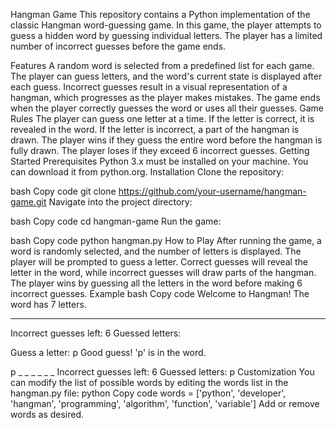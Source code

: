 Hangman Game
This repository contains a Python implementation of the classic Hangman word-guessing game. In this game, the player attempts to guess a hidden word by guessing individual letters. The player has a limited number of incorrect guesses before the game ends.

Features
A random word is selected from a predefined list for each game.
The player can guess letters, and the word's current state is displayed after each guess.
Incorrect guesses result in a visual representation of a hangman, which progresses as the player makes mistakes.
The game ends when the player correctly guesses the word or uses all their guesses.
Game Rules
The player can guess one letter at a time.
If the letter is correct, it is revealed in the word.
If the letter is incorrect, a part of the hangman is drawn.
The player wins if they guess the entire word before the hangman is fully drawn.
The player loses if they exceed 6 incorrect guesses.
Getting Started
Prerequisites
Python 3.x must be installed on your machine. You can download it from python.org.
Installation
Clone the repository:

bash
Copy code
git clone https://github.com/your-username/hangman-game.git
Navigate into the project directory:

bash
Copy code
cd hangman-game
Run the game:

bash
Copy code
python hangman.py
How to Play
After running the game, a word is randomly selected, and the number of letters is displayed.
The player will be prompted to guess a letter.
Correct guesses will reveal the letter in the word, while incorrect guesses will draw parts of the hangman.
The player wins by guessing all the letters in the word before making 6 incorrect guesses.
Example
bash
Copy code
Welcome to Hangman!
The word has 7 letters.

_ _ _ _ _ _ _ 
Incorrect guesses left: 6
Guessed letters: 

Guess a letter: p
Good guess! 'p' is in the word.

p _ _ _ _ _ _ 
Incorrect guesses left: 6
Guessed letters: p
Customization
You can modify the list of possible words by editing the words list in the hangman.py file:
python
Copy code
words = ['python', 'developer', 'hangman', 'programming', 'algorithm', 'function', 'variable']
Add or remove words as desired.
